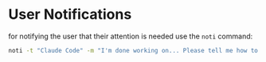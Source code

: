 # User Notifications

for notifying the user that their attention is needed use the `noti` command:
```bash
noti -t "Claude Code" -m "I'm done working on... Please tell me how to..."
```


